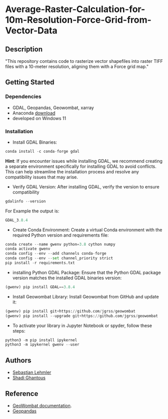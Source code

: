 
# Average-Raster-Calculation-for-10m-Resolution-Force-Grid-from-Vector-Data




## Description

"This repository contains code to rasterize vector shapefiles into raster TIFF files with a 10-meter resolution, aligning them with a Force grid map."
## Getting Started

### Dependencies

* GDAL, Geopandas, Geowombat, xarray
* Anaconda [download](doc:https://www.anaconda.com/download)
* developed on Windows 11

### Installation

* Install GDAL Binaries:
```python I'm A tab
conda install -c conda-forge gdal
```
**Hint**: If you encounter issues while installing GDAL, we recommend creating a separate environment specifically for installing GDAL to avoid conflicts. This can help streamline the installation process and resolve any compatibility issues that may arise.

* Verify GDAL Version:
After installing GDAL, verify the version to ensure compatibility
```python I'm A tab
gdalinfo --version
```
For Example the output is:
```python I'm A tab
GDAL_3.8.4
```
* Create Conda Environment:
Create a virtual Conda environment with the required Python version and requirements file:
```python I'm A tab
conda create --name gwenv python=3.8 cython numpy
conda activate gwenv
conda config --env --add channels conda-forge
conda config --env --set channel_priority strict
pip install -r requirements.txt
```
* installing Python GDAL Package:
Ensure that the Python GDAL package version matches the installed GDAL binaries version:
```python I'm A tab
(gwenv) pip install GDAL==3.8.4
```
* Install Geowombat Library:
Install Geowombat from GitHub and update it:
```python I'm A tab
(gwenv) pip install git+https://github.com/jgrss/geowombat
(gwenv) pip install --upgrade git+https://github.com/jgrss/geowombat
```
* To activate your library in Jupyter Notebook or spyder, follow these steps:
```python I'm A tab
python3 -m pip install ipykernel
python3 -m ipykernel gwenv --user
```



## Authors

 
 - [Sebastian Lehmler](https://github.com/LUP-LuftbildUmweltPlanung)
 - [Shadi Ghantous](https://github.com/LUP-LuftbildUmweltPlanung)


## Reference

* [GeoWombat documentation](https://geowombat.readthedocs.io/en/latest/).
* [Geopandas](https://geopandas.org/en/stable/)




